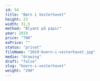 ```yaml
---
id: 54
title: "Børn i Vesterhavet"
height: 23
width: 31,5
method: "Blyant på papir"
year: 2019
price: "700"
exPrice: ""
status: "privat"
fileName: "2019-boern-i-vesterhavet.jpg"
medie: "drawing"
draft: "false"
slug: "boern-i-vesterhavet"
weight: "290"
---
```

